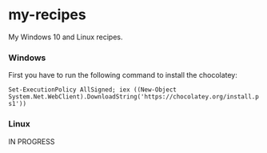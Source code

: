 # my-recipes
My Windows 10 and Linux recipes.

### Windows
First you have to run the following command to install the chocolatey:

`Set-ExecutionPolicy AllSigned; iex ((New-Object System.Net.WebClient).DownloadString('https://chocolatey.org/install.ps1'))`

### Linux
IN PROGRESS
